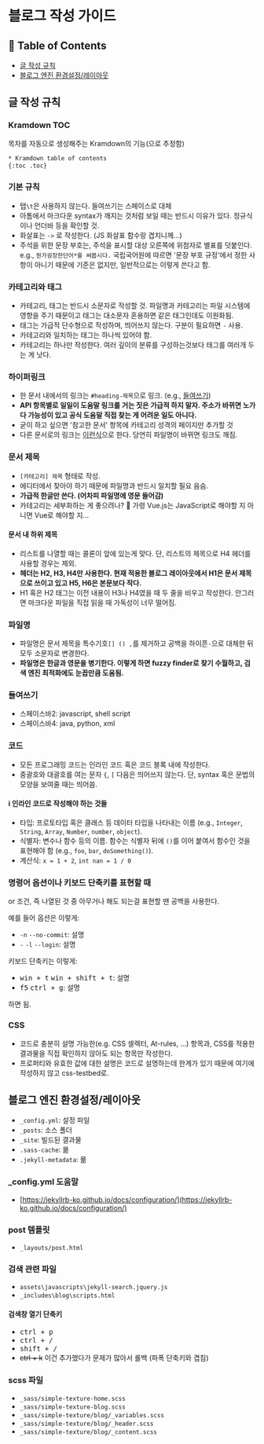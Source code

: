 # 블로그 작성 가이드


## 📌 Table of Contents

- [글 작성 규칙](#글-작성-규칙)
- [블로그 엔진 환경설정/레이아웃](#블로그-엔진-환경설정레이아웃)


## 글 작성 규칙

### Kramdown TOC 

목차를 자동으로 생성해주는 Kramdown의 기능(으로 추정함)

```html
* Kramdown table of contents
{:toc .toc}
```

### 기본 규칙

- 탭`\t`은 사용하지 않는다. 들여쓰기는 스페이스로 대체
- 아톰에서 마크다운 syntax가 깨지는 것처럼 보일 때는 반드시 이유가 있다. 정규식이나 언더바 등을 확인할 것.
- 화살표는 `->` 로 작성한다. (JS 화살표 함수랑 겹치니께...)
- 주석을 위한 문장 부호는, 주석을 표시할 대상 오른쪽에 위첨자로 별표를 덧붙인다. e.g., `뭔가굉장한단어*를 써봅시다.` 국립국어원에 따르면 '문장 부호 규정'에서 정한 사항이 아니기 때문에 기준은 없지만, 일반적으로는 이렇게 쓴다고 함.

### 카테고리와 태그

- 카테고리, 태그는 반드시 소문자로 작성할 것. 파일명과 카테고리는 파일 시스템에 영향을 주기 때문이고 태그는 대소문자 혼용하면 같은 태그인데도 이원화됨.
- 태그는 가급적 단수형으로 작성하며, 띄어쓰지 않는다. 구분이 필요하면 `-` 사용.
- 카테고리와 일치하는 태그는 하나씩 있어야 함.
- 카테고리는 하나만 작성한다. 여러 깊이의 분류를 구성하는것보다 태그를 여러개 두는 게 낫다.

### 하이퍼링크

- 한 문서 내에서의 링크는 `#heading-제목`으로 링크. (e.g., [들여쓰기](#heading-들여쓰기))
- **API 항목별로 일일이 도움말 링크를 거는 짓은 가급적 하지 말자. 주소가 바뀌면 노가다 가능성이 있고 공식 도움말 직접 찾는 게 어려운 일도 아니다.**
- 굳이 하고 싶으면 '참고한 문서' 항목에 카테고리 성격의 페이지만 추가할 것
- 다른 문서로의 링크는 [이런식](/카테고리/날짜와-확장자를-제외한-파일명/)으로 한다. 당연히 파일명이 바뀌면 링크도 깨짐.

### 문서 제목

- `[카테고리] 제목` 형태로 작성.
- 에디터에서 찾아야 하기 때문에 파일명과 반드시 일치할 필요 음슴.
- **가급적 한글만 쓴다. (어차피 파일명에 영문 들어감)**
- 카테고리는 세부화하는 게 좋으려나? 🤔 가령 Vue.js는 JavaScript로 해야할 지 아니면 Vue로 해야할 지...

#### 문서 내 하위 제목

- 리스트를 나열할 때는 콜론이 앞에 있는게 맞다. 단, 리스트의 제목으로 H4 헤더를 사용할 경우는 제외.
- **헤더는 H2, H3, H4만 사용한다. 현재 적용한 블로그 레이아웃에서 H1은 문서 제목으로 쓰이고 있고 H5, H6은 본문보다 작다.**
- H1 혹은 H2 태그는 이전 내용이 H3나 H4였을 때 두 줄을 비우고 작성한다. 안그러면 마크다운 파일을 직접 읽을 때 가독성이 너무 떨어짐.

### 파일명

- 파일명은 문서 제목을 특수기호`[] () ,`를 제거하고 공백을 하이픈`-`으로 대체한 뒤 모두 소문자로 변경한다.
- **파일명은 한글과 영문을 병기한다. 이렇게 하면 fuzzy finder로 찾기 수월하고, 검색 엔진 최적화에도 눈꼽만큼 도움됨.**

### 들여쓰기

- 스페이스바2: javascript, shell script
- 스페이스바4: java, python, xml

### 코드

- 모든 프로그래밍 코드는 인라인 코드 혹은 코드 블록 내에 작성한다.
- 중괄호와 대괄호를 여는 문자 `{`, `[` 다음은 띄어쓰지 않는다. 단, syntax 혹은 문법의 모양을 보여줄 때는 띄어씀.

#### ℹ️ 인라인 코드로 작성해야 하는 것들

- 타입: 프로토타입 혹은 클래스 등 데이터 타입을 나타내는 이름 (e.g., `Integer`, `String`, `Array`, `Number`, `number`, `object`).
- 식별자: 변수나 함수 등의 이름. 함수는 식별자 뒤에 `()`를 이어 붙여서 함수인 것을 표현해야 함 (e.g., `foo`, `bar`, `doSomething()`).
- 계산식: `x = 1 + 2`, `int nan = 1 / 0`

### 명령어 옵션이나 키보드 단축키를 표현할 때

or 조건, 즉 나열된 것 중 아무거나 해도 되는걸 표현할 땐 공백을 사용한다. 

예를 들어 옵션은 이렇게:

- `-n` `--no-commit`: 설명
- `-` `-l` `--login`: 설명

키보드 단축키는 이렇게:

- <kbd>win + t</kbd> <kbd>win + shift + t</kbd>: 설명
- <kbd>f5</kbd> <kbd>ctrl + g</kbd>: 설명

하면 됨.

### CSS

- 코드로 충분히 설명 가능한(e.g. CSS 셀렉터, At-rules, ...) 항목과, CSS를 적용한 결과물을 직접 확인하지 않아도 되는 항목만 작성한다.
- 프로퍼티와 유효한 값에 대한 설명은 코드로 설명하는데 한계가 있기 때문에 여기에 작성하지 않고 css-testbed로.


## 블로그 엔진 환경설정/레이아웃

- `_config.yml`: 설정 파일
- `_posts`: 소스 폴더
- `_site`: 빌드된 결과물
- `.sass-cache`: 몲
- `.jekyll-metadata`: 몲

### \_config.yml 도움말

- [https://jekyllrb-ko.github.io/docs/configuration/](https://jekyllrb-ko.github.io/docs/configuration/)

### post 템플릿

- `_layouts/post.html`

### 검색 관련 파일

- `assets\javascripts\jekyll-search.jquery.js`
- `_includes\blog\scripts.html`

#### 검색창 열기 단축키

- <kbd>ctrl + p</kbd>
- <kbd>ctrl + /</kbd>
- <kbd>shift + /</kbd>
- ~~ctrl + k~~ 이건 추가했다가 문제가 많아서 롤백 (파폭 단축키와 겹침)

### scss 파일

- `_sass/simple-texture-home.scss`
- `_sass/simple-texture-blog.scss`
- `_sass/simple-texture/blog/_variables.scss`
- `_sass/simple-texture/blog/_header.scss`
- `_sass/simple-texture/blog/_content.scss`
